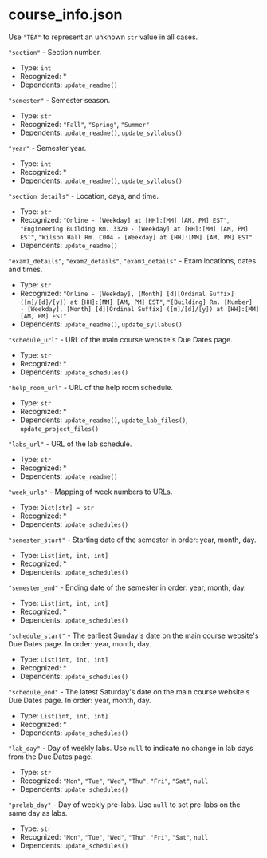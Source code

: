 # course_info.json

Use `"TBA"` to represent an unknown `str` value in all cases.

`"section"` - Section number. 
- Type: `int`
- Recognized: *
- Dependents: `update_readme()`

`"semester"` - Semester season.
- Type: `str`
- Recognized: `"Fall"`, `"Spring"`, `"Summer"`
- Dependents: `update_readme()`, `update_syllabus()`

`"year"` - Semester year.
- Type: `int`
- Recognized: *
- Dependents: `update_readme()`, `update_syllabus()`

`"section_details"` - Location, days, and time. 
- Type: `str`
- Recognized: `"Online - [Weekday] at [HH]:[MM] [AM, PM] EST"`, `"Engineering Building Rm. 3320 - [Weekday] at [HH]:[MM] [AM, PM] EST"`, `"Wilson Hall Rm. C004 - [Weekday] at [HH]:[MM] [AM, PM] EST"`
- Dependents: `update_readme()`

`"exam1_details"`, `"exam2_details"`, `"exam3_details"` - Exam locations, dates and times. 
- Type: `str`
- Recognized: `"Online - [Weekday], [Month] [d][Ordinal Suffix] ([m]/[d]/[y]) at [HH]:[MM] [AM, PM] EST"`, `"[Building] Rm. [Number] - [Weekday], [Month] [d][Ordinal Suffix] ([m]/[d]/[y]) at [HH]:[MM] [AM, PM] EST"`
- Dependents: `update_readme()`, `update_syllabus()`

`"schedule_url"` - URL of the main course website's Due Dates page. 
- Type: `str`
- Recognized: *
- Dependents: `update_schedules()`

`"help_room_url"` - URL of the help room schedule.
- Type: `str`
- Recognized: *
- Dependents: `update_readme()`, `update_lab_files()`, `update_project_files()`

`"labs_url"` - URL of the lab schedule.
- Type: `str`
- Recognized: *
- Dependents: `update_readme()`

`"week_urls"` - Mapping of week numbers to URLs. 
- Type: `Dict[str] = str`
- Recognized: *
- Dependents: `update_schedules()`

`"semester_start"` - Starting date of the semester in order: year, month, day. 
- Type: `List[int, int, int]`
- Recognized: *
- Dependents: `update_schedules()`

`"semester_end"` - Ending date of the semester in order: year, month, day. 
- Type: `List[int, int, int]`
- Recognized: *
- Dependents: `update_schedules()`

`"schedule_start"` - The earliest Sunday's date on the main course website's Due Dates page. In order: year, month, day. 
- Type: `List[int, int, int]`
- Recognized: *
- Dependents: `update_schedules()`

`"schedule_end"` - The latest Saturday's date on the main course website's Due Dates page. In order: year, month, day. 
- Type: `List[int, int, int]`
- Recognized: *
- Dependents: `update_schedules()`

`"lab_day"` - Day of weekly labs. Use `null` to indicate no change in lab days from the Due Dates page. 
- Type: `str`
- Recognized: `"Mon"`, `"Tue"`, `"Wed"`, `"Thu"`, `"Fri"`, `"Sat"`, `null`
- Dependents: `update_schedules()`

`"prelab_day"` - Day of weekly pre-labs. Use `null` to set pre-labs on the same day as labs. 
- Type: `str`
- Recognized: `"Mon"`, `"Tue"`, `"Wed"`, `"Thu"`, `"Fri"`, `"Sat"`, `null`
- Dependents: `update_schedules()` 